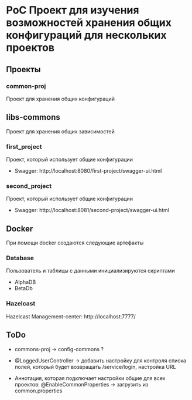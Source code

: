# PoC Проект для изучения возможностей хранения общих конфигураций для нескольких проектов

## Проекты

### common-proj
Проект для хранения общих конфигураций

## libs-commons
Проект для хранения общих зависимостей

### first_project
Проект, который использует общие конфигурации
* Swagger: http://localhost:8080/first-project/swagger-ui.html

### second_project
Проект, который использует общие конфигурации
* Swagger: http://localhost:8081/second-project/swagger-ui.html

## Docker
При помощи docker создаются следующие артефакты

### Database
Пользователь и таблицы с данными инициализируются скриптами
* AlphaDB
* BetaDb
 
### Hazelcast
Hazelcast Management-center: http://localhost:7777/

## ToDo
* commons-proj -> config-commons ?

* @LoggedUserController -> добавить настройку для контроля списка полей, который будет возвращать /service/login, настройка URL

* Аннотация, которая подключает настройки общие для всех проектов: @EnableCommonProperties -> загрузить из common.properties
